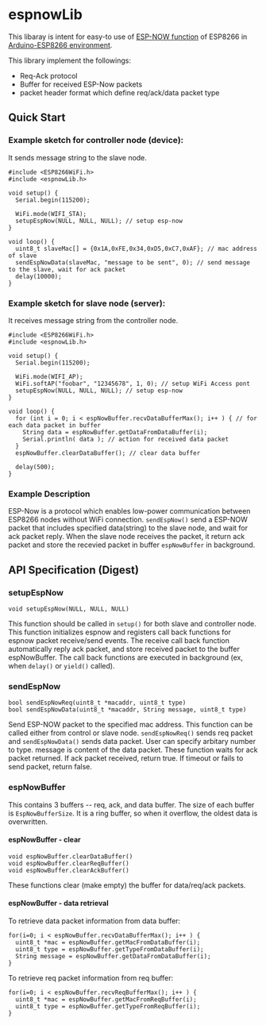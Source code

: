 # espnowLib

This libaray is intent for easy-to use of [ESP-NOW function](https://espressif.com/en/products/software/esp-now/overview) of ESP8266 in [Arduino-ESP8266 environment](https://github.com/esp8266/Arduino).

This library implement the followings:
* Req-Ack protocol
* Buffer for received ESP-Now packets
* packet header format which define req/ack/data packet type

## Quick Start

### Example sketch for controller node (device):
It sends message string to the slave node.
```Arduino
#include <ESP8266WiFi.h>
#include <espnowLib.h>

void setup() {
  Serial.begin(115200);

  WiFi.mode(WIFI_STA);
  setupEspNow(NULL, NULL, NULL); // setup esp-now
}

void loop() {
  uint8_t slaveMac[] = {0x1A,0xFE,0x34,0xD5,0xC7,0xAF}; // mac address of slave
  sendEspNowData(slaveMac, "message to be sent", 0); // send message to the slave, wait for ack packet
  delay(10000);
}
```

### Example sketch for slave node (server):
It receives message string from the controller node.
```Arduino
#include <ESP8266WiFi.h>
#include <espnowLib.h>

void setup() {
  Serial.begin(115200);

  WiFi.mode(WIFI_AP);
  WiFi.softAP("foobar", "12345678", 1, 0); // setup WiFi Access pont
  setupEspNow(NULL, NULL, NULL); // setup esp-now
}

void loop() {
  for (int i = 0; i < espNowBuffer.recvDataBufferMax(); i++ ) { // for each data packet in buffer
    String data = espNowBuffer.getDataFromDataBuffer(i);
    Serial.println( data ); // action for received data packet
  }
  espNowBuffer.clearDataBuffer(); // clear data buffer

  delay(500);
}
```
### Example Description
ESP-Now is a protocol which enables low-power communication between ESP8266 nodes without WiFi connection.
`sendEspNow()` send a ESP-NOW packet that includes specified data(string) to the slave node, and wait for ack packet reply. When the slave node receives the packet, it return ack packet and store the recevied packet in buffer `espNowBuffer` in background.

## API Specification (Digest)

### setupEspNow
```Arduino
void setupEspNow(NULL, NULL, NULL)
```
This function should be called in `setup()` for both slave and controller node.
This function initializes espnow and registers call back functions for espnow packet receive/send events.
The receive call back function automatically reply ack packet, and store received packet to the buffer espNowBuffer.
The call back functions are executed in background (ex, when `delay()` or `yield()` called).

### sendEspNow
```Arduino
bool sendEspNowReq(uint8_t *macaddr, uint8_t type)
bool sendEspNowData(uint8_t *macaddr, String message, uint8_t type)
```
Send ESP-NOW packet to the specified mac address. This function can be called either from control or slave node.
`sendEspNowReq()` sends req packet and `sendEspNowData()` sends data packet. User can specify arbitary number to type. message is content of the data packet.
These function waits for ack packet returned. If ack packet received, return true. If timeout or fails to send packet, return false.

### espNowBuffer
This contains 3 buffers -- req, ack, and data buffer. The size of each buffer is `EspNowBufferSize`.
It is a ring buffer, so when it overflow, the oldest data is overwritten.

#### espNowBuffer - clear
```Arduino
void espNowBuffer.clearDataBuffer()
void espNowBuffer.clearReqBuffer()
void espNowBuffer.clearAckBuffer()
```
These functions clear (make empty) the buffer for data/req/ack packets.

#### espNowBuffer - data retrieval
To retrieve data packet information from data buffer:
```Arduino
for(i=0; i < espNowBuffer.recvDataBufferMax(); i++ ) {
  uint8_t *mac = espNowBuffer.getMacFromDataBuffer(i);
  uint8_t type = espNowBuffer.getTypeFromDataBuffer(i);
  String message = espNowBuffer.getDataFromDataBuffer(i);
}
```
To retrieve req packet information from req buffer:
```Arduino
for(i=0; i < espNowBuffer.recvReqBufferMax(); i++ ) {
  uint8_t *mac = espNowBuffer.getMacFromReqBuffer(i);
  uint8_t type = espNowBuffer.getTypeFromReqBuffer(i);
}
```
